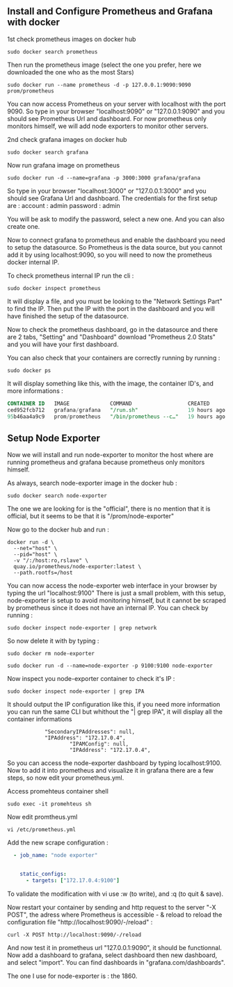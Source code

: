 ## Install and Configure Prometheus and Grafana with docker

1st check prometheus images on docker hub
```shell
sudo docker search prometheus
```
Then run the prometheus image (select the one you prefer, here we downloaded the one who as the most Stars)
```shell
sudo docker run --name prometheus -d -p 127.0.0.1:9090:9090 prom/prometheus
```
You can now access Prometheus on your server with localhost with the port 9090.
So type in your browser "localhost:9090" or "127.0.0.1:9090" and you should see Prometheus Url and dashboard. 
For now prometheus only monitors himself, we will add node exporters to monitor other servers.

2nd check grafana images on docker hub
```shell 
sudo docker search grafana
```
Now run grafana image on prometheus
```shell
sudo docker run -d --name=grafana -p 3000:3000 grafana/grafana
```
So type in your browser "localhost:3000" or "127.0.0.1:3000" and you should see Grafana Url and dashboard.
The credentials for the first setup are : 
account : admin
password : admin

You will be ask to modify the password, select a new one.
And you can also create one.

Now to connect grafana to prometheus and enable the dashboard you need to setup the datasource.
So Prometheus is the data source, but you cannot add it by using localhost:9090, so you will need to now the prometheus docker internal IP.

To check prometheus internal IP run the cli : 
```shell
sudo docker inspect prometheus
```
It will display a file, and you must be looking to the "Network Settings Part" to find the IP.
Then put the IP with the port in the dashboard and you will have finished the setup of the datasource.

Now to check the prometheus dashboard, go in the datasource and there are 2 tabs, "Setting" and "Dashboard" download "Prometheus 2.0 Stats" and you will have your first dashboard.

You can also check that your containers are correctly running by running : 
```shell
sudo docker ps
```
It will display something like this, with the image, the container ID's, and more informations :
```sql
CONTAINER ID   IMAGE             COMMAND                  CREATED        STATUS        PORTS                                         NAMES
ced952fcb712   grafana/grafana   "/run.sh"                19 hours ago   Up 19 hours   0.0.0.0:3000->3000/tcp, [::]:3000->3000/tcp   grafana
95b46aa4a9c9   prom/prometheus   "/bin/prometheus --c…"   19 hours ago   Up 19 hours   127.0.0.1:9090->9090/tcp                      prometheus
```

## Setup Node Exporter
Now we will install and run node-exporter to monitor the host where are running prometheus and grafana because prometheus only monitors himself.

As always, search node-exporter image in the docker hub :

```shell
sudo docker search node-exporter
```
The one we are looking for is the "official", there is no mention that it is official, but it seems to be that it is "/prom/node-exporter"

Now go to the docker hub and run : 
```shell
docker run -d \
  --net="host" \
  --pid="host" \
  -v "/:/host:ro,rslave" \
  quay.io/prometheus/node-exporter:latest \
  --path.rootfs=/host
```

You can now access the node-exporter web interface in your browser by typing the url "localhost:9100"
There is just a small problem, with this setup, node-exporter is setup to avoid monitoring himself, but it cannot be scraped by prometheus since it does not have an internal IP.
You can check by running :

```shell
sudo docker inspect node-exporter | grep network
```

So now delete it with by typing : 

```shell
sudo docker rm node-exporter
```

```shell
sudo docker run -d --name=node-exporter -p 9100:9100 node-exporter
```

Now inspect you node-exporter container to check it's IP :
```shell
sudo docker inspect node-exporter | grep IPA
```

It should output the IP configuration like this, if you need more information you can run the same CLI but whithout the "| grep IPA", it will display all the container informations
```shell
            "SecondaryIPAddresses": null,
            "IPAddress": "172.17.0.4",
                    "IPAMConfig": null,
                    "IPAddress": "172.17.0.4",
```

So you can access the node-exporter dashboard by typing localhost:9100.
Now to add it into prometheus and visualize it in grafana there are a few steps, so now edit your prometheus.yml.

Access promehteus container shell
```shell
sudo exec -it promehteus sh
```

Now edit promtheus.yml
```shell
vi /etc/prometheus.yml
```

Add the new scrape configuration : 
```yaml
  - job_name: "node exporter"


    static_configs:
      - targets: ["172.17.0.4:9100"]
```

To validate the modification with vi use :w (to write), and :q (to quit & save).

Now restart your container by sending and http request to the server "-X POST", the adress where Prometheus is accessible - & reload to reload the configuration file  "http://localhost:9090/-/reload" : 
```shell
curl -X POST http://localhost:9090/-/reload
```

And now test it in prometheus url "127.0.0.1:9090", it should be functionnal.
Now add a dashboard to grafana, select dashboard then new dashboard, and select "import". You can find dashboards in "grafana.com/dashboards".

The one I use for node-exporter is : the 1860.
